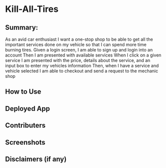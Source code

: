 # Kill-All-Tires

## Summary: 
As an avid car enthusiast
I want a one-stop shop to be able to get all the important services done on my vehicle
so that I can spend more time burning tires.
Given a login screen, I am able to sign up and login into an account
Then I am presented with available services
When I click on a given service I am presented with the price, details about the service, and an input box to enter my vehicles information
Then, when I have a service and vehicle selected I am able to checkout and send a request to the mechanic shop

## How to Use

## Deployed App

## Contributers

## Screenshots

## Disclaimers (if any)
